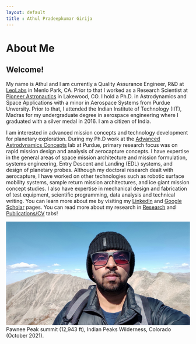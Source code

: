 ```yaml
---
layout: default
title : Athul Pradeepkumar Girija
---
```

# About Me

## Welcome!

My name is Athul and I am currently a Quality Assurance Engineer, R&D at [LeoLabs](https://www.leolabs.space/) in Menlo Park, CA. Prior to that I worked as a Research Scientist at [Pioneer Astronautics](http://www.pioneerastro.com/) in Lakewood, CO. I hold a Ph.D. in Astrodynamics and Space Applications with a minor in Aerospace Systems from Purdue Unversity. Prior to that, I attended the Indian Institute of Technology (IIT), Madras for my undergraduate degree in aerospace engineering where I graduated with a silver medal in 2016. I am a citizen of India.

I am interested in advanced mission concepts and technology development for planetary exploration. During my Ph.D work at the [Advanced Astrodynamics Concepts](https://engineering.purdue.edu/AAC/) lab at Purdue, primary research focus was on rapid mission design and analysis of aerocapture concepts. I have expertise in the general areas of space mission architecture and mission formulation, systems engineering, Entry Descent and Landing (EDL) systems, and design of planetary probes. Although my doctoral research dealt with aerocapture, I have worked on other technologies such as robotic surface mobility systems, sample return mission architectures, and ice giant mission concept studies. I also have expertise in mechanical design and fabrication of test equipment, scientific programming, data analysis and technical writing. You can learn more about me by visiting my [LinkedIn](https://www.linkedin.com/in/athulpg007/) and [Google Scholar](https://scholar.google.com/citations?user=XxLVDPEAAAAJ&hl=en) pages. You can read more about my research in [Research](https://athulpg007.github.io/research.html) and [Publications/CV](https://athulpg007.github.io/publications_cv.html) tabs!


<center><img src="/personal/pawnee-peak.jpg" alt="Pawnee Peak summit" width="1200"/></center> 
Pawnee Peak summit (12,943 ft), Indian Peaks Wilderness, Colorado (October 2021).


